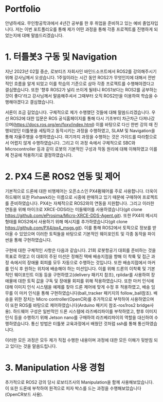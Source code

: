 # Portfolio

안녕하세요. 무인항공학과에서 4년간 공부를 한 후 취업을 준비하고 있는 예비 졸업자입니다. 저는 이번 포트폴리오를 통해 제가 어떤 과정을 통해 각종 프로젝트를 진행하게 되었는지에 대해 말씀드리겠습니다.


# 1. 터틀봇3 구동 및 Navigation

지난 2023년 02월 중순, 로보티즈 자회사인 바인드소프트에서 ROS2를 강의해주시기 위해 강사님께서 오셨습니다. 1주일이라는 시간 동안 ROS2가 무엇인지에 대해서 전반적인 흐름을 알게 되었고 이를 학습의 기준으로 삼아 각종 프로젝트를 수행해야겠다고 결심했습니다. 또한 '향후 ROS2가 널리 쓰이게 될테니 ROS1보다는 ROS2를 공부하는 것이 좋다'라고 강사님께서 말씀해주셔서 그때부터 오직 ROS2만을 이용하여 학습을 수행해야겠다고 결심했습니다.

서론이 조금 길었습니다. 구체적으로 제가 수행했던 것들에 대해 말씀드리겠습니다.
우선 ROS2에 대한 입문은 ROS 공식홈페이지를 통해 다시 기초부터 차근차근 다져나갔으며(https://docs.ros.org/en/foxy/index.html) 이를 바탕으로 다신 한번 강의 때 진행되었던 터틀봇을 세팅하고 동작시키는 과정을 수행하였고, SLAM 및 Navigation을 통해 자율주행을 수행하였습니다. 
여기까지 과정을 수행하는 것은 가이드를 따라함으로서 어렵지 않게 수행하였습니다. 그리고 이 과정 속에서 구체적으로 SBC와 Microcontroller 등과 같이 로봇의 기본적인 구성과 작동 원리에 대해 이해하였고 이를 제 전공에 적용하기로 결정하였습니다.

# 2. PX4 드론 ROS2 연동 및 제어

기본적으로 드론에 대한 비행제어는 오픈소스인 PX4펌웨어를 주로 사용합니다. 더욱이 하드웨어 또한 Pixhawk라는 이름으로 시중에 판매하고 있기 때문에 구매하여 프로젝트를 준비하였습니다. PX4는 자체적으로 ROS2와의 연동을 지원합니다. 그리고 이러한 연동을 위해 마이크로 XRCE-DDS라는 미들웨어를 사용하였습니다(git clone https://github.com/eProsima/Micro-XRCE-DDS-Agent.git). 또한 PX4의 메시지 형태를 ROS2에서 사용하기 위해 메시지를 추가하였습니다(git clone https://github.com/PX4/px4_msgs.git). 이를 통해 ROS2에서 토픽으로 정보를 받아올 수 있었으며 이러한 토픽들을 바탕으로 기본적인 웨이포인트 및 각종 동작을 파이썬을 통해 구현하였습니다.

구현에 대한 구체적인 사항은 다음과 같습니다. 21회 로봇항공기 대회를 준비하는 것을 목표로 하였고 이 대회의 주된 미션은 정해진 택배 배송지점을 향해 이 착륙 및 접근 과정 속에서의 장애물 회피를 모두 자동으로 수행하는 것입니다. 또한 배송지점에서 마커를 인식 후 원하는 위치에 배송해야 하는 미션입니다. 이를 위해 드론의 이착륙 및 기본적인 웨이포인트 이동 등을 구현하였고(delivery 패키지 참조), rplidar를 사용하여 장애물에 대한 토픽 값을 구독 및 장애물 회피를 위해 적용하였습니다. 또한 마커 인식에 대해 이미지 인식 시스템을 예제를 찾아 드론 제어에 맞게 수정 후 적용하였고, 배송 임무를 이 마커 인식을 통해 구현하였습니다(ball_tracker 패키지의 follow_ball참조). 배송을 위한 장치는 Micro controller(OpenCR)를 추가적으로 부착하여 사용하였으며 이 또한 ROS를 바탕으로 제어하였습니다(Arduino 패키지 참조-ros1ros2 bridge사용).
하드웨어 구성은 일반적인 드론 시스템에 라즈베리파이를 부착하였고, 향후 이미지 인식 등을 수행하기 위해 Jetson nano를 구매하여 라즈베리파이의 역할을 대신하여 수행하였습니다. 통신 방법은 터틀봇 교육과정에서 배웠던 것처럼 ssh를 통해 통신하였습니다. 

이러한 모든 과정은 모두 제가 직접 수행한 내용이며 과정에 대한 모든 이해가 뒷받침 되고 있다는 것을 말씀드립니다.

# 3. Manipulation 사용 경험

추가적으로 ROS2 강의 당시 로보티즈사의 Manipulation을 함께 사용해보았습니다. 이 또한 드론에 부착하여 원격으로 피자 박스를 드는 과정을 수행해보았습니다(OpenCR보드 사용).
